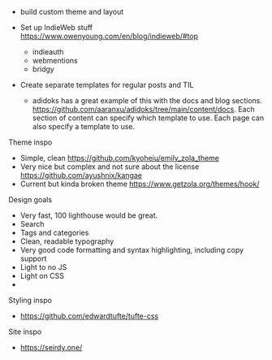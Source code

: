 - build custom theme and layout
- Set up IndieWeb stuff https://www.owenyoung.com/en/blog/indieweb/#top
    - indieauth
    - webmentions
    - bridgy

- Create separate templates for regular posts and TIL
    - adidoks has a great example of this with the docs and blog sections. https://github.com/aaranxu/adidoks/tree/main/content/docs. 
      Each section of content can specify which template to use. Each page can also specify a template to use. 


Theme inspo
- Simple, clean https://github.com/kyoheiu/emily_zola_theme
- Very nice but complex and not sure about the license https://github.com/ayushnix/kangae
- Current but kinda broken theme https://www.getzola.org/themes/hook/

Design goals
- Very fast, 100 lighthouse would be great. 
- Search
- Tags and categories
- Clean, readable typography
- Very good code formatting and syntax highlighting, including copy support
- Light to no JS
- Light on CSS
- 

Styling inspo
- https://github.com/edwardtufte/tufte-css


Site inspo
- https://seirdy.one/
